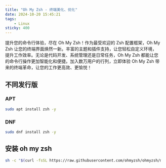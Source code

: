 ```yaml
---
title: "Oh My Zsh - 终端美化、优化"
date: 2024-10-20 15:45:21
tags:
	- Linux
sticky: 400
---
```


提升您的命令行体验，尽在 Oh My Zsh！作为最受欢迎的 Zsh 配置框架，Oh My Zsh 让您的终端界面焕然一新。丰富的主题和插件支持，让您轻松自定义环境，提升工作效率。无论是代码开发、系统管理还是日常任务，Oh My Zsh 都能让您的命令行操作更加智能化和便捷。加入数万用户的行列，立即体验 Oh My Zsh 带来的终端革命，让您的工作更高效、更愉悦！

<!-- more -->

## 不同发行版

### APT

```bash
sudo apt install zsh -y
```

### DNF

```bash
sudo dnf install zsh -y
```

## 安装 oh my zsh

```bash
sh -c "$(curl -fsSL https://raw.githubusercontent.com/ohmyzsh/ohmyzsh/master/tools/install.sh)"
```

